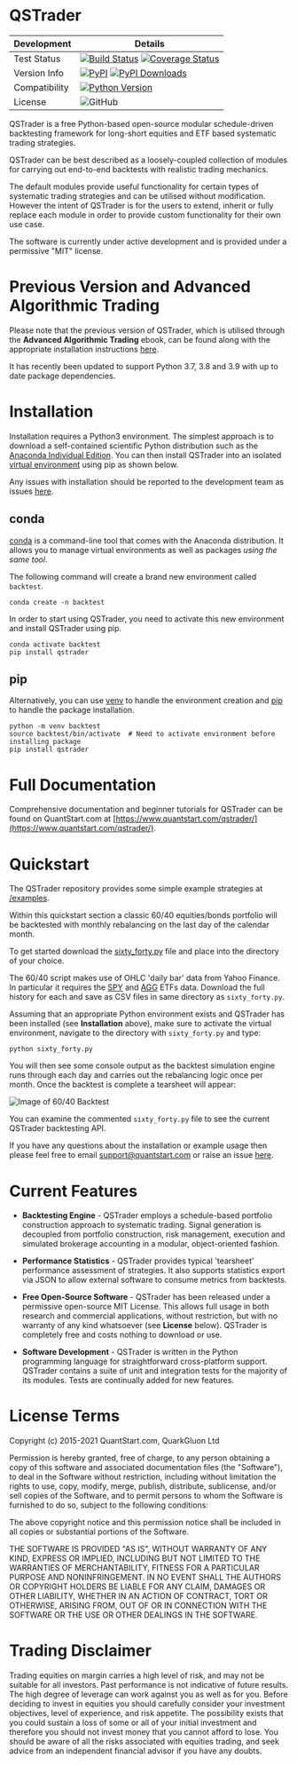 # QSTrader

| Development   | Details       |
| ------------- | ------------- |
| Test Status   | [![Build Status](https://img.shields.io/travis/mhallsmoore/qstrader?label=TravisCI&style=flat-square)](https://travis-ci.org/mhallsmoore/qstrader) [![Coverage Status](https://img.shields.io/coveralls/github/mhallsmoore/qstrader?style=flat-square&label=Coverage)](https://coveralls.io/github/mhallsmoore/qstrader?branch=master) |
| Version Info  | [![PyPI](https://img.shields.io/pypi/v/qstrader?style=flat-square&label=PyPI&color=blue)](https://pypi.org/project/qstrader) [![PyPI Downloads](https://img.shields.io/pypi/dm/qstrader?style=flat-square&label=PyPI%20Downloads)](https://pypi.org/project/qstrader) |
| Compatibility | [![Python Version](https://img.shields.io/pypi/pyversions/qstrader?style=flat-square&label=Python%20Versions)](https://pypi.org/project/qstrader) |
| License       | ![GitHub](https://img.shields.io/github/license/mhallsmoore/qstrader?style=flat-square&label=License) |

QSTrader is a free Python-based open-source modular schedule-driven backtesting framework for long-short equities and ETF based systematic trading strategies.

QSTrader can be best described as a loosely-coupled collection of modules for carrying out end-to-end backtests with realistic trading mechanics.

The default modules provide useful functionality for certain types of systematic trading strategies and can be utilised without modification. However the intent of QSTrader is for the users to extend, inherit or fully replace each module in order to provide custom functionality for their own use case.

The software is currently under active development and is provided under a permissive "MIT" license.

# Previous Version and Advanced Algorithmic Trading

Please note that the previous version of QSTrader, which is utilised through the **Advanced Algorithmic Trading** ebook, can be found along with the appropriate installation instructions [here](https://github.com/mhallsmoore/qstrader/tree/advanced-algorithmic-trading).

It has recently been updated to support Python 3.7, 3.8 and 3.9 with up to date package dependencies.

# Installation

Installation requires a Python3 environment. The simplest approach is to download a self-contained scientific Python distribution such as the [Anaconda Individual Edition](https://www.anaconda.com/products/individual#Downloads). You can then install QSTrader into an isolated [virtual environment](https://docs.python.org/3/tutorial/venv.html#virtual-environments-and-packages) using pip as shown below.

Any issues with installation should be reported to the development team as issues [here](https://github.com/mhallsmoore/qstrader/issues).

## conda

[conda](https://docs.conda.io/projects/conda/en/latest/) is a command-line tool that comes with the Anaconda distribution. It allows you to manage virtual environments as well as packages _using the same tool_.

The following command will create a brand new environment called `backtest`.

```
conda create -n backtest
```

In order to start using QSTrader, you need to activate this new environment and install QSTrader using pip.

```
conda activate backtest
pip install qstrader
```

## pip

Alternatively, you can use [venv](https://docs.python.org/3/tutorial/venv.html#creating-virtual-environments) to handle the environment creation and [pip](https://docs.python.org/3/tutorial/venv.html#managing-packages-with-pip) to handle the package installation.

```
python -m venv backtest
source backtest/bin/activate  # Need to activate environment before installing package
pip install qstrader
```

# Full Documentation

Comprehensive documentation and beginner tutorials for QSTrader can be found on QuantStart.com at [https://www.quantstart.com/qstrader/](https://www.quantstart.com/qstrader/).

# Quickstart

The QSTrader repository provides some simple example strategies at [/examples](https://github.com/mhallsmoore/qstrader/tree/master/examples).

Within this quickstart section a classic 60/40 equities/bonds portfolio will be backtested with monthly rebalancing on the last day of the calendar month.

To get started download the [sixty_forty.py](https://github.com/mhallsmoore/qstrader/blob/master/examples/sixty_forty.py) file and place into the directory of your choice.

The 60/40 script makes use of OHLC 'daily bar' data from Yahoo Finance. In particular it requires the [SPY](https://finance.yahoo.com/quote/SPY/history?p=SPY) and [AGG](https://finance.yahoo.com/quote/AGG/history?p=AGG) ETFs data. Download the full history for each and save as CSV files in same directory as ``sixty_forty.py``.

Assuming that an appropriate Python environment exists and QSTrader has been installed (see **Installation** above), make sure to activate the virtual environment, navigate to the directory with ``sixty_forty.py`` and type:

```
python sixty_forty.py
```

You will then see some console output as the backtest simulation engine runs through each day and carries out the rebalancing logic once per month. Once the backtest is complete a tearsheet will appear:

![Image of 60/40 Backtest](https://quantstartmedia.s3.amazonaws.com/images/qstrader_sixty_forty_backtest.png)

You can examine the commented ``sixty_forty.py`` file to see the current QSTrader backtesting API.

If you have any questions about the installation or example usage then please feel free to email [support@quantstart.com](mailto:support@quantstart.com) or raise an issue [here](https://github.com/mhallsmoore/qstrader/issues).

# Current Features

* **Backtesting Engine** - QSTrader employs a schedule-based portfolio construction approach to systematic trading. Signal generation is decoupled from portfolio construction, risk management, execution and simulated brokerage accounting in a modular, object-oriented fashion.

* **Performance Statistics** - QSTrader provides typical 'tearsheet' performance assessment of strategies. It also supports statistics export via JSON to allow external software to consume metrics from backtests.

* **Free Open-Source Software** - QSTrader has been released under a permissive open-source MIT License. This allows full usage in both research and commercial applications, without restriction, but with no warranty of any kind whatsoever (see **License** below). QSTrader is completely free and costs nothing to download or use.

* **Software Development** - QSTrader is written in the Python programming language for straightforward cross-platform support. QSTrader contains a suite of unit and integration tests for the majority of its modules. Tests are continually added for new features.

# License Terms

Copyright (c) 2015-2021 QuantStart.com, QuarkGluon Ltd

Permission is hereby granted, free of charge, to any person obtaining a copy of this software and associated documentation files (the "Software"), to deal in the Software without restriction, including without limitation the rights to use, copy, modify, merge, publish, distribute, sublicense, and/or sell copies of the Software, and to permit persons to whom the Software is furnished to do so, subject to the following conditions:

The above copyright notice and this permission notice shall be included in all copies or substantial portions of the Software.

THE SOFTWARE IS PROVIDED "AS IS", WITHOUT WARRANTY OF ANY KIND, EXPRESS OR IMPLIED, INCLUDING BUT NOT LIMITED TO THE WARRANTIES OF MERCHANTABILITY, FITNESS FOR A PARTICULAR PURPOSE AND NONINFRINGEMENT. IN NO EVENT SHALL THE AUTHORS OR COPYRIGHT HOLDERS BE LIABLE FOR ANY CLAIM, DAMAGES OR OTHER LIABILITY, WHETHER IN AN ACTION OF CONTRACT, TORT OR OTHERWISE, ARISING FROM, OUT OF OR IN CONNECTION WITH THE SOFTWARE OR THE USE OR OTHER DEALINGS IN THE SOFTWARE.

# Trading Disclaimer

Trading equities on margin carries a high level of risk, and may not be suitable for all investors. Past performance is not indicative of future results. The high degree of leverage can work against you as well as for you. Before deciding to invest in equities you should carefully consider your investment objectives, level of experience, and risk appetite. The possibility exists that you could sustain a loss of some or all of your initial investment and therefore you should not invest money that you cannot afford to lose. You should be aware of all the risks associated with equities trading, and seek advice from an independent financial advisor if you have any doubts.
